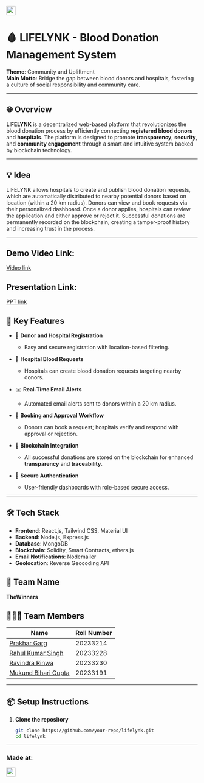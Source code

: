 <a href="https://hack36.in"> <img src="https://postimage.me/images/2025/04/19/built-at-hack36.png" height=24px> </a>

# 🩸 LIFELYNK - Blood Donation Management System

**Theme**: Community and Upliftment  
**Main Motto**: Bridge the gap between blood donors and hospitals, fostering a culture of social responsibility and community care.

---

## 🌐 Overview

**LIFELYNK** is a decentralized web-based platform that revolutionizes the blood donation process by efficiently connecting **registered blood donors** and **hospitals**. The platform is designed to promote **transparency**, **security**, and **community engagement** through a smart and intuitive system backed by blockchain technology.

---

## 💡 Idea

LIFELYNK allows hospitals to create and publish blood donation requests, which are automatically distributed to nearby potential donors based on location (within a 20 km radius). Donors can view and book requests via their personalized dashboard. Once a donor applies, hospitals can review the application and either approve or reject it. Successful donations are permanently recorded on the blockchain, creating a tamper-proof history and increasing trust in the process.

---

## Demo Video Link:
  <a href="https://drive.google.com/drive/folders/1WvmOx6ugLnkvfTxDY9LP80B9lUEeqLVG">Video link</a>
  
## Presentation Link:
<a href="https://www.canva.com/design/DAGlI2K3Hb8/fLotGzgMrfQMIorthAKhJg/edit?utm_content=DAGlI2K3Hb8&utm_campaign=designshare&utm_medium=link2&utm_source=sharebutton">PPT link</a>

## 🚀 Key Features

- 🧾 **Donor and Hospital Registration**
  - Easy and secure registration with location-based filtering.

- 📢 **Hospital Blood Requests**
  - Hospitals can create blood donation requests targeting nearby donors.

- ✉️ **Real-Time Email Alerts**
  - Automated email alerts sent to donors within a 20 km radius.

- 📅 **Booking and Approval Workflow**
  - Donors can book a request; hospitals verify and respond with approval or rejection.

- 🔗 **Blockchain Integration**
  - All successful donations are stored on the blockchain for enhanced **transparency** and **traceability**.

- 🔐 **Secure Authentication**
  - User-friendly dashboards with role-based secure access.

---

## 🛠️ Tech Stack

- **Frontend**: React.js, Tailwind CSS, Material UI  
- **Backend**: Node.js, Express.js  
- **Database**: MongoDB  
- **Blockchain**: Solidity, Smart Contracts, ethers.js  
- **Email Notifications**: Nodemailer  
- **Geolocation**: Reverse Geocoding API

## 👥 Team Name

**TheWinners**  

## 🧑‍🤝‍🧑 Team Members

| Name               | Roll Number |
|--------------------|-------------|
| [Prakhar Garg](https://github.com/Prakhar-Garg7)      | 20233214    |
| [Rahul Kumar Singh](https://github.com/Rahul10182)  | 20233228    |
| [Ravindra Rinwa](https://github.com/RavindraRinwa)   | 20233230    |
| [Mukund Bihari Gupta](https://github.com/mukund-gpt)| 20233191    |

---

## 📦 Setup Instructions

1. **Clone the repository**
   ```bash
   git clone https://github.com/your-repo/lifelynk.git
   cd lifelynk

---

### Made at:
<a href="https://hack36.in"> <img src="https://postimage.me/images/2025/04/19/built-at-hack36.png" height=24px> </a>
